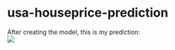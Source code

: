 # usa-houseprice-prediction

After creating the model, this is my prediction:<br>
<img src="/home/aishika/Desktop/ml/housing/pair.png">
